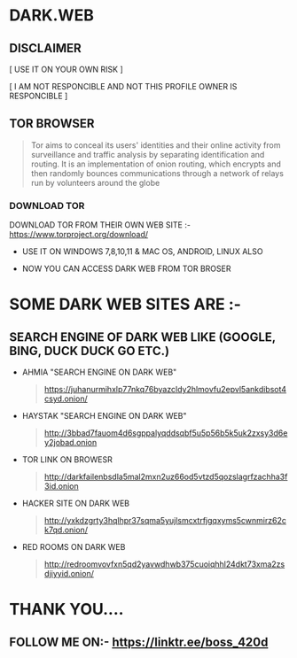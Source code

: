 # DARK.WEB

## DISCLAIMER

[ USE IT ON YOUR OWN RISK ]

[ I AM NOT RESPONCIBLE AND NOT THIS PROFILE OWNER IS RESPONCIBLE ]

## TOR BROWSER

> Tor aims to conceal its users' identities and their online activity from surveillance and traffic analysis by separating identification and routing. It is an implementation of onion routing, which encrypts and then randomly bounces communications through a network of relays run by volunteers around the globe

 ### DOWNLOAD TOR

 DOWNLOAD TOR FROM THEIR OWN WEB SITE :- https://www.torproject.org/download/

- USE IT ON WINDOWS 7,8,10,11 & MAC OS, ANDROID, LINUX ALSO

- NOW YOU CAN ACCESS DARK WEB FROM TOR BROSER



 

# SOME DARK WEB SITES ARE :-

  ## SEARCH ENGINE OF DARK WEB LIKE (GOOGLE, BING, DUCK DUCK GO ETC.)

- AHMIA   "SEARCH ENGINE ON DARK WEB"

   >  https://juhanurmihxlp77nkq76byazcldy2hlmovfu2epvl5ankdibsot4csyd.onion/

- HAYSTAK   "SEARCH ENGINE ON DARK WEB"

  > http://3bbad7fauom4d6sgppalyqddsqbf5u5p56b5k5uk2zxsy3d6ey2jobad.onion

- TOR LINK ON BROWESR

  > http://darkfailenbsdla5mal2mxn2uz66od5vtzd5qozslagrfzachha3f3id.onion

- HACKER SITE ON DARK WEB

  > http://yxkdzgrty3hqlhpr37sqma5yujlsmcxtrfjgqxyms5cwnmirz62ck7qd.onion/

- RED ROOMS ON DARK WEB

  > http://redroomvovfxn5qd2yavwdhwb375cuoiqhhl24dkt73xma2zsdjiyyid.onion/




# THANK YOU....


## FOLLOW ME ON:- https://linktr.ee/boss_420d


    
